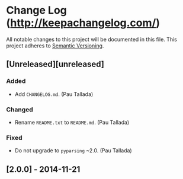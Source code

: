 # Change Log (http://keepachangelog.com/)
All notable changes to this project will be documented in this file.
This project adheres to [Semantic Versioning](http://semver.org/).

## [Unreleased][unreleased]
### Added
- Add ``CHANGELOG.md``. (Pau Tallada)

### Changed
- Rename ``README.txt`` to ``README.md``. (Pau Tallada)

### Fixed
- Do not upgrade to ``pyparsing`` ~2.0. (Pau Tallada)

## [2.0.0] - 2014-11-21
